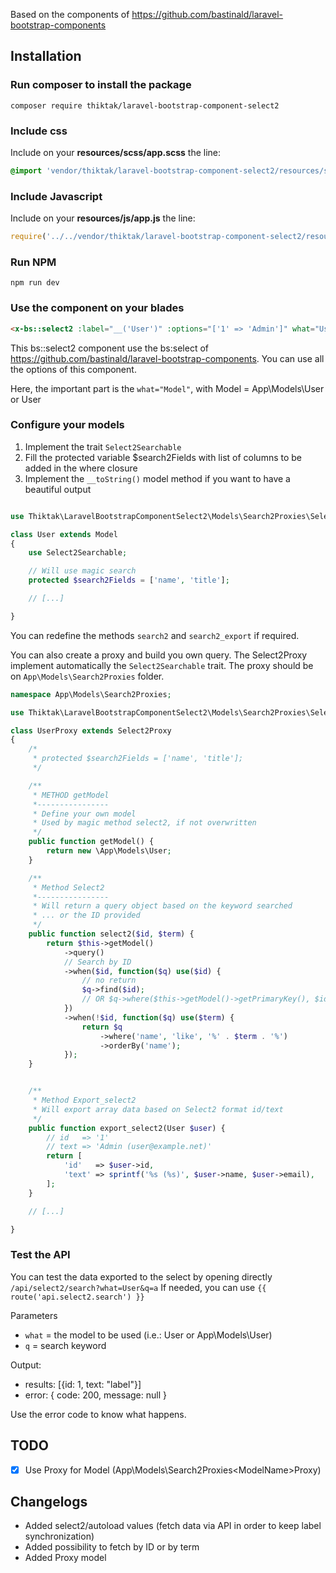 
Based on the components of https://github.com/bastinald/laravel-bootstrap-components


## Installation

### Run composer to install the package

```
composer require thiktak/laravel-bootstrap-component-select2
```

### Include css

Include on your **resources/scss/app.scss** the line:

```css
@import 'vendor/thiktak/laravel-bootstrap-component-select2/resources/scss/select2';
```

### Include Javascript

Include on your **resources/js/app.js** the line:

```javascript
require('../../vendor/thiktak/laravel-bootstrap-component-select2/resources/js/select2');

```

### Run NPM

```
npm run dev
```

### Use the component on your blades


```HTML
<x-bs::select2 :label="__('User')" :options="['1' => 'Admin']" what="User" wire:model.defer="user_id" />
```

This bs::select2 component use the bs:select of https://github.com/bastinald/laravel-bootstrap-components.
You can use all the options of this component.

Here, the important part is the `what="Model"`, with Model = App\Models\User or User


### Configure your models

 1. Implement the trait `Select2Searchable`
 2. Fill the protected variable $search2Fields with list of columns to be added in the where closure
 3. Implement the `__toString()` model method if you want to have a beautiful output

 
```php

use Thiktak\LaravelBootstrapComponentSelect2\Models\Search2Proxies\Select2Searchable;

class User extends Model
{
    use Select2Searchable;

    // Will use magic search
    protected $search2Fields = ['name', 'title'];

    // [...]

}
```

You can redefine the methods `search2` and `search2_export` if required.


You can also create a proxy and build you own query. The Select2Proxy implement automatically the `Select2Searchable` trait.
The proxy should be on `App\Models\Search2Proxies` folder.

```php
namespace App\Models\Search2Proxies;

use Thiktak\LaravelBootstrapComponentSelect2\Models\Search2Proxies\Select2Proxy;

class UserProxy extends Select2Proxy
{
    /*
     * protected $search2Fields = ['name', 'title'];
     */

    /**
     * METHOD getModel
     *----------------
     * Define your own model
     * Used by magic method select2, if not overwritten
     */
    public function getModel() {
        return new \App\Models\User;
    }

    /**
     * Method Select2
     *----------------
     * Will return a query object based on the keyword searched
     * ... or the ID provided
     */
    public function select2($id, $term) {
        return $this->getModel()
            ->query()
            // Search by ID
            ->when($id, function($q) use($id) {
                // no return
                $q->find($id);
                // OR $q->where($this->getModel()->getPrimaryKey(), $id)
            })
            ->when(!$id, function($q) use($term) {
                return $q
                    ->where('name', 'like', '%' . $term . '%')
                    ->orderBy('name');
            });
    }


    /**
     * Method Export_select2
     * Will export array data based on Select2 format id/text
     */
    public function export_select2(User $user) {
        // id   => '1'
        // text => 'Admin (user@example.net)'
        return [
            'id'   => $user->id,
            'text' => sprintf('%s (%s)', $user->name, $user->email),
        ];
    }

    // [...]

}
```

### Test the API
You can test the data exported to the select by opening directly `/api/select2/search?what=User&q=a`
If needed, you can use `{{ route('api.select2.search') }}`

Parameters
- `what` = the model to be used (i.e.: User or App\Models\User)
- `q` = search keyword

Output:
- results: [{id: 1, text: "label"}]
- error: { code: 200, message: null }

Use the error code to know what happens.

## TODO
 
 - [X] Use Proxy for Model (App\Models\Search2Proxies\<ModelName>Proxy)

## Changelogs

 - Added select2/autoload values (fetch data via API in order to keep label synchronization)
 - Added possibility to fetch by ID or by term
 - Added Proxy model